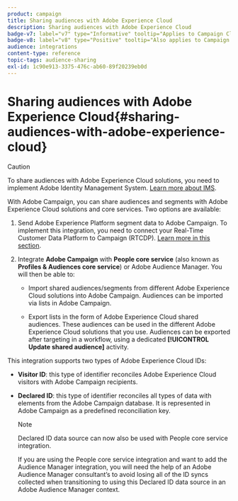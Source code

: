 ```yaml
---
product: campaign
title: Sharing audiences with Adobe Experience Cloud
description: Sharing audiences with Adobe Experience Cloud
badge-v7: label="v7" type="Informative" tooltip="Applies to Campaign Classic v7"
badge-v8: label="v8" type="Positive" tooltip="Also applies to Campaign v8"
audience: integrations
content-type: reference
topic-tags: audience-sharing
exl-id: 1c90e913-3375-476c-ab60-89f20239eb0d
---
```

# Sharing audiences with Adobe Experience Cloud{#sharing-audiences-with-adobe-experience-cloud}

 

>[!CAUTION]
>
>To share audiences with Adobe Experience Cloud solutions, you need to implement Adobe Identity Management System. [Learn more about IMS](../../integrations/using/about-adobe-id.md).

With Adobe Campaign, you can share audiences and segments with Adobe Experience Cloud solutions and core services. Two options are available:

1. Send Adobe Experience Platform segment data to Adobe Campaign. To implement this integration, you need to connect your Real-Time Customer Data Platform to Campaign (RTCDP). [Learn more in this section](https://experienceleague.adobe.com/docs/experience-platform/destinations/catalog/email-marketing/adobe-campaign.html).

1. Integrate **Adobe Campaign** with **People core service** (also known as **Profiles & Audiences core service**) or Adobe Audience Manager. You will then be able to:

    * Import shared audiences/segments from different Adobe Experience Cloud solutions into Adobe Campaign. Audiences can be imported via lists in Adobe Campaign.

    * Export lists in the form of Adobe Experience Cloud shared audiences. These audiences can be used in the different Adobe Experience Cloud solutions that you use. Audiences can be exported after targeting in a workflow, using a dedicated **[!UICONTROL Update shared audience]** activity.

This integration supports two types of Adobe Experience Cloud IDs:

* **Visitor ID**: this type of identifier reconciles Adobe Experience Cloud visitors with Adobe Campaign recipients.
* **Declared ID**: this type of identifier reconciles all types of data with elements from the Adobe Campaign database. It is represented in Adobe Campaign as a predefined reconciliation key.

    >[!NOTE]
    >
    > Declared ID data source can now also be used with People core service integration.
    >
    >If you are using the People core service integration and want to add the Audience Manager integration, you will need the help of an Adobe Audience Manager consultant’s to avoid losing all of the ID syncs collected when transitioning to using this Declared ID data source in an Adobe Audience Manager context.
